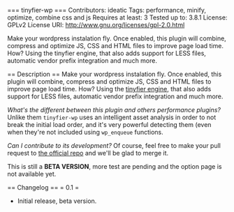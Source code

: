 === tinyfier-wp ===
Contributors: ideatic
Tags: performance, minify, optimize, combine css and js
Requires at least: 3
Tested up to: 3.8.1
License: GPLv2
License URI: http://www.gnu.org/licenses/gpl-2.0.html

Make your wordpress instalation fly. Once enabled, this plugin will combine, compress and optimize  JS, CSS and HTML files to improve page load time.
How? Using the tinyfier engine, that also adds support for LESS files, automatic vendor prefix integration and much more.


== Description ==
Make your wordpress instalation fly. Once enabled, this plugin will combine, compress and optimize  JS, CSS and HTML files to improve page load time.
How? Using the [tinyfier engine](http://www.tinyfier.com/), that also adds support for LESS files, automatic vendor prefix integration and much more.

*What's the different between this plugin and others performance plugins?* Unlike them `tinyfier-wp` uses an intelligent asset analysis in order to not break the initial load order, and it\'s very powerful detecting them (even when they\'re not included using `wp_enqueue` functions.

*Can I contribute to its development?* Of course, feel free to make your pull request to [the official repo](https://github.com/ideatic/tinyfier-wp) and we'll be glad to merge it.

This is still a **BETA VERSION**, more test are pending and the option page is not available yet.

== Changelog ==
= 0.1 =
* Initial release, beta version.